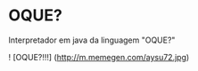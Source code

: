 # OQUE?

Interpretador em java da linguagem "OQUE?"

! [OQUE?!!!] (http://m.memegen.com/aysu72.jpg)

